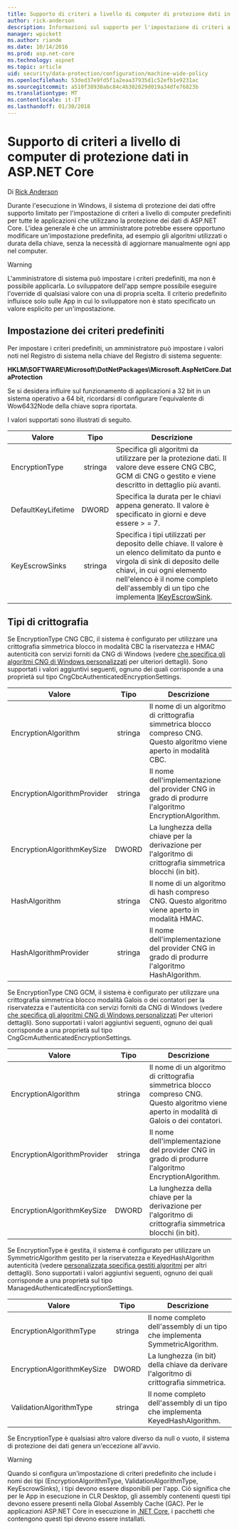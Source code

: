 ```yaml
---
title: Supporto di criteri a livello di computer di protezione dati in ASP.NET Core
author: rick-anderson
description: Informazioni sul supporto per l'impostazione di criteri a livello di computer predefiniti per tutte le applicazioni che utilizzano la protezione dei dati di ASP.NET Core.
manager: wpickett
ms.author: riande
ms.date: 10/14/2016
ms.prod: asp.net-core
ms.technology: aspnet
ms.topic: article
uid: security/data-protection/configuration/machine-wide-policy
ms.openlocfilehash: 53ded37e9fd5f1a2eaa37935d1c52efb1e9231ac
ms.sourcegitcommit: a510f38930abc84c4b302029d019a34dfe76823b
ms.translationtype: MT
ms.contentlocale: it-IT
ms.lasthandoff: 01/30/2018
---
```

# <a name="data-protection-machine-wide-policy-support-in-aspnet-core"></a>Supporto di criteri a livello di computer di protezione dati in ASP.NET Core

Di [Rick Anderson](https://twitter.com/RickAndMSFT)

Durante l'esecuzione in Windows, il sistema di protezione dei dati offre supporto limitato per l'impostazione di criteri a livello di computer predefiniti per tutte le applicazioni che utilizzano la protezione dei dati di ASP.NET Core. L'idea generale è che un amministratore potrebbe essere opportuno modificare un'impostazione predefinita, ad esempio gli algoritmi utilizzati o durata della chiave, senza la necessità di aggiornare manualmente ogni app nel computer.

> [!WARNING]
> L'amministratore di sistema può impostare i criteri predefiniti, ma non è possibile applicarla. Lo sviluppatore dell'app sempre possibile eseguire l'override di qualsiasi valore con una di propria scelta. Il criterio predefinito influisce solo sulle App in cui lo sviluppatore non è stato specificato un valore esplicito per un'impostazione.

## <a name="setting-default-policy"></a>Impostazione dei criteri predefiniti

Per impostare i criteri predefiniti, un amministratore può impostare i valori noti nel Registro di sistema nella chiave del Registro di sistema seguente:

**HKLM\SOFTWARE\Microsoft\DotNetPackages\Microsoft.AspNetCore.DataProtection**

Se si desidera influire sul funzionamento di applicazioni a 32 bit in un sistema operativo a 64 bit, ricordarsi di configurare l'equivalente di Wow6432Node della chiave sopra riportata.

I valori supportati sono illustrati di seguito.

| Valore              | Tipo   | Descrizione |
| ------------------ | :----: | ----------- |
| EncryptionType     | stringa | Specifica gli algoritmi da utilizzare per la protezione dati. Il valore deve essere CNG CBC, GCM di CNG o gestito e viene descritto in dettaglio più avanti. |
| DefaultKeyLifetime | DWORD  | Specifica la durata per le chiavi appena generato. Il valore è specificato in giorni e deve essere > = 7. |
| KeyEscrowSinks     | stringa | Specifica i tipi utilizzati per deposito delle chiave. Il valore è un elenco delimitato da punto e virgola di sink di deposito delle chiavi, in cui ogni elemento nell'elenco è il nome completo dell'assembly di un tipo che implementa [IKeyEscrowSink](/dotnet/api/microsoft.aspnetcore.dataprotection.keymanagement.ikeyescrowsink). |

## <a name="encryption-types"></a>Tipi di crittografia

Se EncryptionType CNG CBC, il sistema è configurato per utilizzare una crittografia simmetrica blocco in modalità CBC la riservatezza e HMAC autenticità con servizi forniti da CNG di Windows (vedere [che specifica gli algoritmi CNG di Windows personalizzati](xref:security/data-protection/configuration/overview#specifying-custom-windows-cng-algorithms) per ulteriori dettagli). Sono supportati i valori aggiuntivi seguenti, ognuno dei quali corrisponde a una proprietà sul tipo CngCbcAuthenticatedEncryptionSettings.

| Valore                       | Tipo   | Descrizione |
| --------------------------- | :----: | ----------- |
| EncryptionAlgorithm         | stringa | Il nome di un algoritmo di crittografia simmetrica blocco compreso CNG. Questo algoritmo viene aperto in modalità CBC. |
| EncryptionAlgorithmProvider | stringa | Il nome dell'implementazione del provider CNG in grado di produrre l'algoritmo EncryptionAlgorithm. |
| EncryptionAlgorithmKeySize  | DWORD  | La lunghezza della chiave per la derivazione per l'algoritmo di crittografia simmetrica blocchi (in bit). |
| HashAlgorithm               | stringa | Il nome di un algoritmo di hash compreso CNG. Questo algoritmo viene aperto in modalità HMAC. |
| HashAlgorithmProvider       | stringa | Il nome dell'implementazione del provider CNG in grado di produrre l'algoritmo HashAlgorithm. |

Se EncryptionType CNG GCM, il sistema è configurato per utilizzare una crittografia simmetrica blocco modalità Galois o dei contatori per la riservatezza e l'autenticità con servizi forniti da CNG di Windows (vedere [che specifica gli algoritmi CNG di Windows personalizzati](xref:security/data-protection/configuration/overview#specifying-custom-windows-cng-algorithms) Per ulteriori dettagli). Sono supportati i valori aggiuntivi seguenti, ognuno dei quali corrisponde a una proprietà sul tipo CngGcmAuthenticatedEncryptionSettings.

| Valore                       | Tipo   | Descrizione |
| --------------------------- | :----: | ----------- |
| EncryptionAlgorithm         | stringa | Il nome di un algoritmo di crittografia simmetrica blocco compreso CNG. Questo algoritmo viene aperto in modalità di Galois o dei contatori. |
| EncryptionAlgorithmProvider | stringa | Il nome dell'implementazione del provider CNG in grado di produrre l'algoritmo EncryptionAlgorithm. |
| EncryptionAlgorithmKeySize  | DWORD  | La lunghezza della chiave per la derivazione per l'algoritmo di crittografia simmetrica blocchi (in bit). |

Se EncryptionType è gestita, il sistema è configurato per utilizzare un SymmetricAlgorithm gestito per la riservatezza e KeyedHashAlgorithm autenticità (vedere [personalizzata specifica gestiti algoritmi](xref:security/data-protection/configuration/overview#specifying-custom-managed-algorithms) per altri dettagli). Sono supportati i valori aggiuntivi seguenti, ognuno dei quali corrisponde a una proprietà sul tipo ManagedAuthenticatedEncryptionSettings.

| Valore                      | Tipo   | Descrizione |
| -------------------------- | :----: | ----------- |
| EncryptionAlgorithmType    | stringa | Il nome completo dell'assembly di un tipo che implementa SymmetricAlgorithm. |
| EncryptionAlgorithmKeySize | DWORD  | La lunghezza (in bit) della chiave da derivare l'algoritmo di crittografia simmetrica. |
| ValidationAlgorithmType    | stringa | Il nome completo dell'assembly di un tipo che implementa KeyedHashAlgorithm. |

Se EncryptionType è qualsiasi altro valore diverso da null o vuoto, il sistema di protezione dei dati genera un'eccezione all'avvio.

> [!WARNING]
> Quando si configura un'impostazione di criteri predefinito che include i nomi dei tipi (EncryptionAlgorithmType, ValidationAlgorithmType, KeyEscrowSinks), i tipi devono essere disponibili per l'app. Ciò significa che per le App in esecuzione in CLR Desktop, gli assembly contenenti questi tipi devono essere presenti nella Global Assembly Cache (GAC). Per le applicazioni ASP.NET Core in esecuzione in [.NET Core](https://www.microsoft.com/net/core), i pacchetti che contengono questi tipi devono essere installati.
